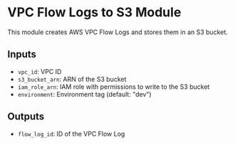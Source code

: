 
# VPC Flow Logs to S3 Module

This module creates AWS VPC Flow Logs and stores them in an S3 bucket.

## Inputs

- `vpc_id`: VPC ID
- `s3_bucket_arn`: ARN of the S3 bucket
- `iam_role_arn`: IAM role with permissions to write to the S3 bucket
- `environment`: Environment tag (default: "dev")

## Outputs

- `flow_log_id`: ID of the VPC Flow Log
